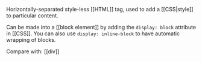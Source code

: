 Horizontally-separated style-less [[HTML]] tag, used to add a [[CSS|style]] to particular content. 

Can be made into a [[block element]] by adding the `display: block` attribute in [[CSS]]. You can also use `display: inline-block` to have automatic wrapping of blocks.

Compare with: [[div]]